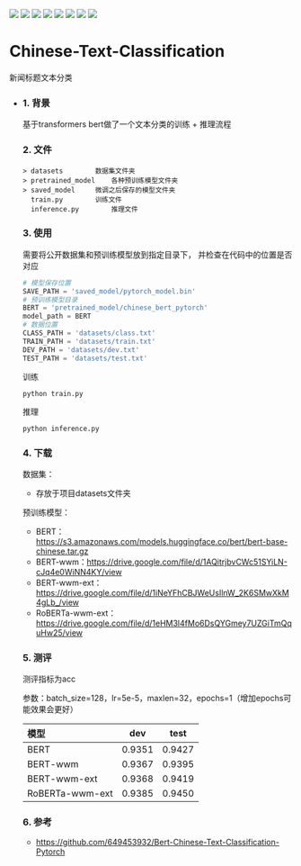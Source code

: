 ![](https://img.shields.io/badge/license-MIT-blue.svg) 
![](https://img.shields.io/badge/Python-3.6.12-blue.svg)
![](https://img.shields.io/badge/torch-1.7.0-brightgreen.svg)
![](https://img.shields.io/badge/transformers-4.4.1-brightgreen.svg)
![](https://img.shields.io/badge/scikitlearn-0.24.0-brightgreen.svg)
![](https://img.shields.io/badge/tqdm-4.49.0-brightgreen.svg)
![](https://img.shields.io/badge/jsonlines-2.0.0-brightgreen.svg)
![](https://img.shields.io/badge/loguru-0.5.3-brightgreen.svg)



# Chinese-Text-Classification

新闻标题文本分类

- ### 1. 背景

  基于transformers bert做了一个文本分类的训练 + 推理流程

  ### 2. 文件

  ```shell
  > datasets		数据集文件夹
  > pretrained_model	各种预训练模型文件夹
  > saved_model		微调之后保存的模型文件夹
    train.py		训练文件
    inference.py		推理文件
  ```

  ### 3. 使用

  需要将公开数据集和预训练模型放到指定目录下， 并检查在代码中的位置是否对应

  ```python
  # 模型保存位置
  SAVE_PATH = 'saved_model/pytorch_model.bin'
  # 预训练模型目录
  BERT = 'pretrained_model/chinese_bert_pytorch'
  model_path = BERT
  # 数据位置
  CLASS_PATH = 'datasets/class.txt'
  TRAIN_PATH = 'datasets/train.txt'
  DEV_PATH = 'datasets/dev.txt'
  TEST_PATH = 'datasets/test.txt'
  ```

  训练

  ```shell
  python train.py
  ```

  推理

  ```shell
  python inference.py
  ```

  ### 4. 下载

  数据集：

  - 存放于项目datasets文件夹

  预训练模型：

  - BERT：https://s3.amazonaws.com/models.huggingface.co/bert/bert-base-chinese.tar.gz
  - BERT-wwm：https://drive.google.com/file/d/1AQitrjbvCWc51SYiLN-cJq4e0WiNN4KY/view
  - BERT-wwm-ext：https://drive.google.com/file/d/1iNeYFhCBJWeUsIlnW_2K6SMwXkM4gLb_/view
  - RoBERTa-wwm-ext：https://drive.google.com/file/d/1eHM3l4fMo6DsQYGmey7UZGiTmQquHw25/view

  ### 5. 测评

  测评指标为acc

  参数：batch_size=128，lr=5e-5，maxlen=32，epochs=1（增加epochs可能效果会更好）

  | 模型            | dev    | test   |
  | :-------------- | ------ | ------ |
  | BERT            | 0.9351 | 0.9427 |
  | BERT-wwm        | 0.9367 | 0.9395 |
  | BERT-wwm-ext    | 0.9368 | 0.9419 |
  | RoBERTa-wwm-ext | 0.9385 | 0.9450 |

  ### 6. 参考

  - https://github.com/649453932/Bert-Chinese-Text-Classification-Pytorch







